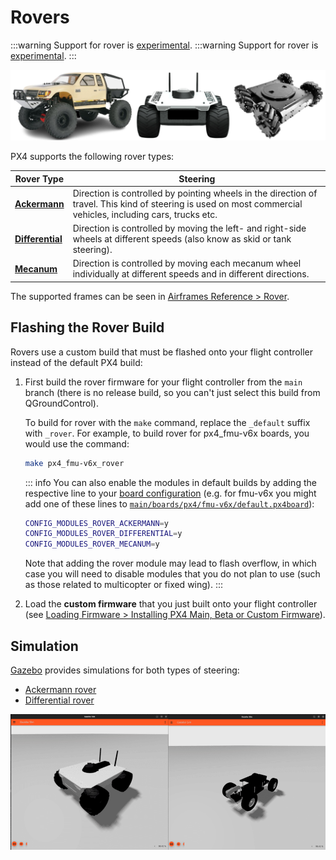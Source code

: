 # Rovers

<LinkedBadge type="warning" text="Experimental" url="../airframes/#experimental-vehicles"/>

:::warning
Support for rover is [experimental](../airframes/index.md#experimental-vehicles). :::warning Support for rover is [experimental](../airframes/index.md#experimental-vehicles).
:::

![Rovers](../../assets/airframes/rover/rovers.png)

PX4 supports the following rover types:

| Rover Type                                          | Steering                                                                                                                                                      |
| --------------------------------------------------- | ------------------------------------------------------------------------------------------------------------------------------------------------------------- |
| [**Ackermann**](../frames_rover/ackermann.md)       | Direction is controlled by pointing wheels in the direction of travel. This kind of steering is used on most commercial vehicles, including cars, trucks etc. |
| [**Differential**](../frames_rover/differential.md) | Direction is controlled by moving the left- and right-side wheels at different speeds (also know as skid or tank steering).                                   |
| [**Mecanum**](../frames_rover/mecanum.md)           | Direction is controlled by moving each mecanum wheel individually at different speeds and in different directions.                                            |

The supported frames can be seen in [Airframes Reference > Rover](../airframes/airframe_reference.md#rover).

## Flashing the Rover Build

Rovers use a custom build that must be flashed onto your flight controller instead of the default PX4 build:

1. First build the rover firmware for your flight controller from the `main` branch (there is no release build, so you can't just select this build from QGroundControl).

   To build for rover with the `make` command, replace the `_default` suffix with `_rover`. For example, to build rover for px4_fmu-v6x boards, you would use the command:

   ```sh
   make px4_fmu-v6x_rover
   ```

   ::: info You can also enable the modules in default builds by adding the respective line to your [board configuration](../hardware/porting_guide_config.md) (e.g. for fmu-v6x you might add one of these lines to [`main/boards/px4/fmu-v6x/default.px4board`](https://github.com/PX4/PX4-Autopilot/blob/main/boards/px4/fmu-v6x/default.px4board)):

   ```sh
   CONFIG_MODULES_ROVER_ACKERMANN=y
   CONFIG_MODULES_ROVER_DIFFERENTIAL=y
   CONFIG_MODULES_ROVER_MECANUM=y
   ```

   Note that adding the rover module may lead to flash overflow, in which case you will need to disable modules that you do not plan to use (such as those related to multicopter or fixed wing).
:::

2. Load the **custom firmware** that you just built onto your flight controller (see [Loading Firmware > Installing PX4 Main, Beta or Custom Firmware](../config/firmware.md#installing-px4-main-beta-or-custom-firmware)).

## Simulation

[Gazebo](../sim_gazebo_gz/index.md) provides simulations for both types of steering:
- [Ackermann rover](../sim_gazebo_gz/vehicles.md#ackermann-rover)
- [Differential rover](../sim_gazebo_gz/vehicles.md#differential-rover)

![Rover gazebo simulation](../../assets/airframes/rover/rover_simulation.png)
